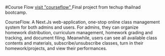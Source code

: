 #Course Flow
<a href="https://courseflow-teal-g3.vercel.app/">visit "courseflow" </a>
Final project from techup thailnad bootcamp.

CourseFlow. A Next.Js web-application, one-stop online class management system for both admins and users. For admins, they can organize homework distribution, curriculum management, homework grading and tracking, and document filing. Meanwhile, users can see all available class contents and materials, subscribe/unsubscribe classes, turn in their homework/projects, and view their performances.
